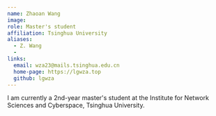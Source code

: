 ```yaml
---
name: Zhaoan Wang
image: 
role: Master's student
affiliation: Tsinghua University
aliases:
  - Z. Wang
  - 
links:
  email: wza23@mails.tsinghua.edu.cn
  home-page: https://lgwza.top
  github: lgwza
---
```


I am currently a 2nd-year master's student at the Institute for Network Sciences and Cyberspace, Tsinghua University.
